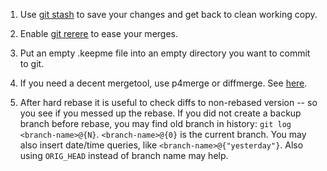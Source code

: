 1. Use [git stash](http://www.kernel.org/pub/software/scm/git/docs/git-stash.html) to save your changes and get back to clean working copy.

2. Enable [git rerere](http://www.kernel.org/pub/software/scm/git/docs/git-rerere.html) to ease your merges.

3. Put an empty .keepme file into an empty directory you want to commit to git.

4. If you need a decent mergetool, use p4merge or diffmerge. See [here](http://blog.logicalrand.com/2008/9/9/use-p4merge-or-diffmerge-with-git-mergetool-on-os-x).

5. After hard rebase it is useful to check diffs to non-rebased version -- so you see if you messed up the rebase. If you did not create a backup branch before rebase, you may find old branch in history: `git log <branch-name>@{N}`. `<branch-name>@{0}` is the current branch. You may also insert date/time queries, like `<branch-name>@{"yesterday"}`. Also using `ORIG_HEAD` instead of branch name may help.
